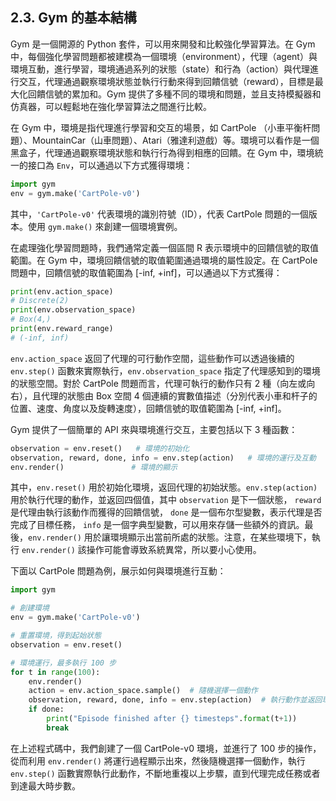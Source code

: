 ## 2.3. Gym 的基本結構

Gym 是一個開源的 Python 套件，可以用來開發和比較強化學習算法。在 Gym 中，每個強化學習問題都被建模為一個環境（environment），代理（agent）與環境互動，進行學習，環境通過系列的狀態（state）和行為（action）與代理進行交互，代理通過觀察環境狀態並執行行動來得到回饋信號（reward），目標是最大化回饋信號的累加和。Gym 提供了多種不同的環境和問題，並且支持模擬器和仿真器，可以輕鬆地在強化學習算法之間進行比較。

在 Gym 中，環境是指代理進行學習和交互的場景，如 CartPole （小車平衡杆問題）、MountainCar（山車問題）、Atari（雅達利遊戲）等。環境可以看作是一個黑盒子，代理通過觀察環境狀態和執行行為得到相應的回饋。在 Gym 中，環境統一的接口為 `Env`，可以通過以下方式獲得環境：

```python
import gym
env = gym.make('CartPole-v0')
```

其中，`'CartPole-v0'` 代表環境的識別符號（ID），代表 CartPole 問題的一個版本。使用 `gym.make()` 來創建一個環境實例。

在處理強化學習問題時，我們通常定義一個區間 R 表示環境中的回饋信號的取值範圍。在 Gym 中，環境回饋信號的取值範圍通過環境的屬性設定。在 CartPole 問題中，回饋信號的取值範圍為 [-inf, +inf]，可以通過以下方式獲得：

```python
print(env.action_space)
# Discrete(2)
print(env.observation_space)
# Box(4,)
print(env.reward_range)
# (-inf, inf)
```

`env.action_space` 返回了代理的可行動作空間，這些動作可以透過後續的 `env.step()` 函數來實際執行，`env.observation_space` 指定了代理感知到的環境的狀態空間。對於 CartPole 問題而言，代理可執行的動作只有 2 種（向左或向右），且代理的狀態由 Box 空間 4 個連續的實數值描述（分別代表小車和杆子的位置、速度、角度以及旋轉速度），回饋信號的取值範圍為 [-inf, +inf]。

Gym 提供了一個簡單的 API 來與環境進行交互，主要包括以下 3 種函數：

```python
observation = env.reset()   # 環境的初始化
observation, reward, done, info = env.step(action)   # 環境的運行及互動
env.render()               # 環境的顯示
```

其中，`env.reset()` 用於初始化環境，返回代理的初始狀態。`env.step(action)` 用於執行代理的動作，並返回四個值，其中 `observation` 是下一個狀態， `reward` 是代理由執行該動作而獲得的回饋信號， `done` 是一個布尔型變數，表示代理是否完成了目標任務， `info` 是一個字典型變數，可以用來存儲一些額外的資訊。最後，`env.render()` 用於讓環境顯示出當前所處的狀態。注意，在某些環境下，執行 `env.render()` 該操作可能會導致系統異常，所以要小心使用。

下面以 CartPole 問題為例，展示如何與環境進行互動：

```python
import gym

# 創建環境
env = gym.make('CartPole-v0')

# 重置環境，得到起始狀態
observation = env.reset()

# 環境運行，最多執行 100 步
for t in range(100):
    env.render()
    action = env.action_space.sample()  # 隨機選擇一個動作
    observation, reward, done, info = env.step(action)  # 執行動作並返回環境的下一個狀態和相應的回饋信號
    if done:
        print("Episode finished after {} timesteps".format(t+1))
        break
```

在上述程式碼中，我們創建了一個 CartPole-v0 環境，並進行了 100 步的操作，從而利用 `env.render()` 將運行過程顯示出來，然後隨機選擇一個動作，執行 `env.step()` 函數實際執行此動作，不斷地重複以上步驟，直到代理完成任務或者到達最大時步數。